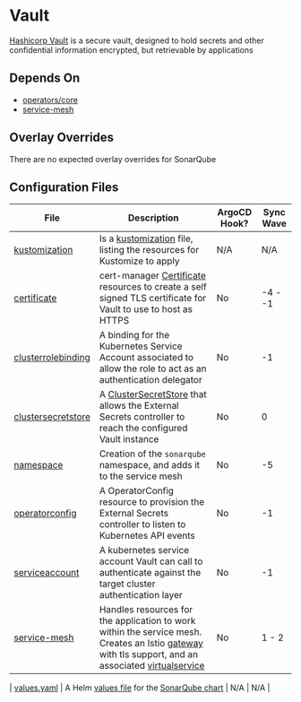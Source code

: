 # Vault

[Hashicorp Vault](https://www.vaultproject.io/) is a secure vault, designed to hold secrets and other confidential information encrypted, but retrievable by applications

## Depends On

- [operators/core](https://bitbucket.projectcroatia.cloud/projects/DIG/repos/croatia-components/browse/operators/core)
- [service-mesh](https://bitbucket.projectcroatia.cloud/projects/DIG/repos/croatia-components/browse/service-mesh)

## Overlay Overrides

There are no expected overlay overrides for SonarQube

## Configuration Files

| File | Description | ArgoCD Hook? | Sync Wave |
| ---- | ----------- | ------------ | --------- |
| [kustomization](https://bitbucket.projectcroatia.cloud/projects/DIG/repos/croatia-components/browse/vault/kustomization.yaml) | Is a [kustomization](https://kubernetes.io/docs/tasks/manage-kubernetes-objects/kustomization/#kustomize-feature-list) file, listing the resources for Kustomize to apply | N/A | N/A |
| [certificate](https://bitbucket.projectcroatia.cloud/projects/DIG/repos/croatia-components/browse/vault/certificate.yaml) | cert-manager [Certificate](https://cert-manager.io/docs/concepts/certificate/) resources to create a self signed TLS certificate for Vault to use to host as HTTPS | No | -4 - -1 |
| [clusterrolebinding](https://bitbucket.projectcroatia.cloud/projects/DIG/repos/croatia-components/browse/vault/clusterrolebinding.yaml) | A binding for the Kubernetes Service Account associated to allow the role to act as an authentication delegator | No | -1 |
| [clustersecretstore](https://bitbucket.projectcroatia.cloud/projects/DIG/repos/croatia-components/browse/vault/clustersecretstore.yaml) | A [ClusterSecretStore](https://external-secrets.io/v0.7.2/api/clustersecretstore/) that allows the External Secrets controller to reach the configured Vault instance | No | 0 |
| [namespace](https://bitbucket.projectcroatia.cloud/projects/DIG/repos/croatia-components/browse/vault/namespace.yaml) | Creation of the `sonarqube` namespace, and adds it to the service mesh | No | -5 |
| [operatorconfig](https://bitbucket.projectcroatia.cloud/projects/DIG/repos/croatia-components/browse/vault/operatorconfig.yaml) | A OperatorConfig resource to provision the External Secrets controller to listen to Kubernetes API events | No | -1 |
| [serviceaccount](https://bitbucket.projectcroatia.cloud/projects/DIG/repos/croatia-components/browse/vault/serviceaccount.yaml) | A kubernetes service account Vault can call to authenticate against the target cluster authentication layer | No | -1 |
| [service-mesh](https://bitbucket.projectcroatia.cloud/projects/DIG/repos/croatia-components/browse/vault/service-mesh.yaml) | Handles resources for the application to work within the service mesh. Creates an Istio [gateway](https://istio.io/latest/docs/reference/config/networking/gateway/) with tls support, and an associated [virtualservice](https://istio.io/latest/docs/reference/config/networking/virtual-service/) | No | 1 - 2 |



| [values.yaml](https://bitbucket.projectcroatia.cloud/projects/DIG/repos/croatia-components/browse/vault/values.yaml) | A Helm [values file](https://helm.sh/docs/chart_template_guide/values_files/) for the [SonarQube chart](https://github.com/SonarSource/helm-chart-sonarqube) | N/A | N/A |
